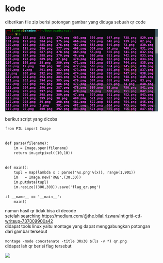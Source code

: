 # kode

diberikan file zip berisi potongan gambar yang diduga sebuah qr code

<img src="kode.png"/>


berikut script yang dicoba

```
from PIL import Image


def parse(filename):
	im = Image.open(filename)
	return im.getpixel((10,10))


def main():
	tupl = map(lambda x : parse('%s.png'%(x)), range(1,901))
	im   = Image.new('RGB',(30,30))
	im.putdata(tupl)
	im.resize((300,300)).save('flag_qr.png')
	
if __name__ == '__main__':
	main()

```
namun hasil qr tidak bisa di decode <br>
setelah searching https://medium.com/@the.bilal.rizwan/intigriti-ctf-writeup-737009900a42 <br>
didapat tools linux yaitu montage yang dapat menggabungkan potongan dari gambar tersebut<br>

``` montage -mode concatenate -title 30x30 $(ls -v *) qr.png ``` <br>
didapat lah qr berisi flag tersebut<br>

<img src="qr.png"/>

